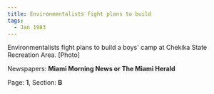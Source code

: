 ```yaml
---  
title: Environmentalists fight plans to build  
tags:  
  - Jan 1983  
---  
```

  
Environmentalists fight plans to build a boys' camp at Chekika State Recreation Area. [Photo]  
  
Newspapers: **Miami Morning News or The Miami Herald**  
  
Page: **1**, Section: **B** 
